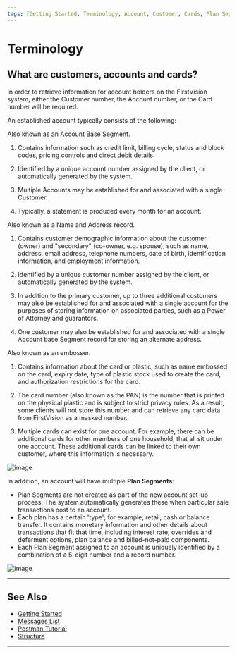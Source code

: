 ```yaml
---
tags: [Getting Started, Terminology, Account, Customer, Cards, Plan Segments, First Vision, Issuing, Card Processing, Payments]
---
```


# Terminology

## What are customers, accounts and cards?

In order to retrieve information for account holders on the FirstVision system, either the Customer number, the Account number, or the Card number will be required.

An established account typically consists of the following:


<!--
type: tab
titles: Account, Customer, Cards
-->

Also known as an Account Base Segment.

1. Contains information such as credit limit, billing cycle, status and block codes, pricing controls and direct debit details.

2. Identified by a unique account number assigned by the client, or automatically generated by the system.

3. Multiple Accounts may be established for and associated with a single Customer.

4. Typically, a statement is produced every month for an account.

<!--
type: tab
-->

Also known as a Name and Address record.

1. Contains customer demographic information about the customer (owner) and "secondary" (co-owner, e.g. spouse), such as name, address, email address, telephone numbers, date of birth, identification information, and employment information.

2. Identified by a unique customer number assigned by the client, or automatically generated by the system.

3. In addition to the primary customer, up to three additional customers may also be established for and associated with a single account for the purposes of storing information on associated parties, such as a Power of Attorney and guarantors.

4. One customer may also be established for and associated with a single Account base Segment record for storing an alternate address.

<!--
type: tab
-->

Also known as an embosser.

1. Contains information about the card or plastic, such as name embossed on the card, expiry date, type of plastic stock used to create the card, and authorization restrictions for the card.

2. The card number (also known as the PAN) is the number that is printed on the physical plastic and is subject to strict privacy rules. As a result, some clients will not store this number and can retrieve any card data from FirstVision as a masked number.

3. Multiple cards can exist for one account. For example, there can be additional cards for other members of one household, that all sit under one account. These additional cards can be linked to their own customer, where this information is necessary.

<!-- type: tab-end -->

![image](https://user-images.githubusercontent.com/111396588/223825911-aba5e5da-3fe3-48c6-8e51-0a9085cdd041.png)

In addition, an account will have multiple **Plan Segments**:

- Plan Segments are not created as part of the new account set-up process. The system automatically generates these when particular sale transactions post to an account.
- Each plan has a certain 'type'; for example, retail, cash or balance transfer. It contains monetary information and other details about transactions that fit that time, including interest rate, overrides and deferment options, plan balance and billed-not-paid components.
- Each Plan Segment assigned to an account is uniquely identified by a combination of a 5-digit number and a record number.

![image](https://user-images.githubusercontent.com/111396588/223825942-c86f84ef-1565-4664-8230-f731e74c6512.png)

---

## See Also

- [Getting Started](?path=docs/english/getting-started.md)
- [Messages List](?path=docs/english/getting-started/messages-list.md)
- [Postman Tutorial](?path=docs/english/getting-started/postman.md)
- [Structure](?path=docs/english/getting-started/structure.md)

---
